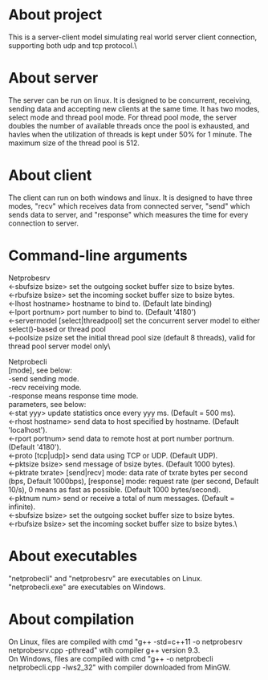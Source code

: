 # About project
This is a server-client model simulating real world server client connection, supporting both udp and tcp protocol.\

# About server
The server can be run on linux. It is designed to be concurrent, receiving, sending data and accepting new clients at the same time. It has two modes, select mode and thread pool mode. For thread pool mode, the server doubles the number of available threads once the pool is exhausted, and havles when the utilization of threads is kept under 50% for 1 minute. The maximum size of the thread pool is 512.

# About client
The client can run on both windows and linux. It is designed to have three modes, "recv" which receives data from connected server, "send" which sends data to server, and "response" which measures the time for every connection to server.

# Command-line arguments
  Netprobesrv\
  <-sbufsize bsize>                   set the outgoing socket buffer size to bsize bytes.\
  <-rbufsize bsize>                   set the incoming socket buffer size to bsize bytes.\
  <-lhost hostname>                   hostname to bind to. (Default late binding)\
  <-lport portnum>                    port number to bind to. (Default '4180')\
  <-servermodel [select|threadpool]   set the concurrent server model to either select()-based or thread pool\
  <-poolsize psize                    set the initial thread pool size (default 8 threads), valid for thread pool server model only\
  
  Netprobecli\
  [mode], see below:\
    -send sending mode.\
    -recv receiving mode.\
    -response means response time mode.\
  parameters, see below:\
  <-stat yyy>         update statistics once every yyy ms. (Default = 500 ms).\
  <-rhost hostname>   send data to host specified by hostname. (Default 'localhost').\
  <-rport portnum>    send data to remote host at port number portnum. (Default '4180').\
  <-proto [tcp|udp]>          send data using TCP or UDP. (Default UDP).\
  <-pktsize bsize>    send message of bsize bytes. (Default 1000 bytes).\
  <-pktrate txrate>   [send|recv] mode: data rate of txrate bytes per second (bps, Default 1000bps), [response] mode: request rate (per second, Default 10/s), 0 means as fast as possible. (Default 1000 bytes/second).\
  <-pktnum num>       send or receive a total of num messages. (Default = infinite).\
  <-sbufsize bsize>   set the outgoing socket buffer size to bsize bytes.\
  <-rbufsize bsize>   set the incoming socket buffer size to bsize bytes.\

# About executables
"netprobecli" and "netprobesrv" are executables on Linux.\
"netprobecli.exe" are executables on Windows.

# About compilation
On Linux, files are compiled with cmd "g++ -std=c++11 -o netprobesrv netprobesrv.cpp -pthread" wtih compiler g++ version 9.3.\
On Windows, files are compiled with cmd "g++ -o netprobecli netprobecli.cpp -lws2_32" with compiler downloaded from MinGW.
